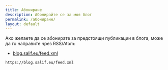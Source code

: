 ```yaml
---
title: Абониране
description: Абонирайте се за моя блог
permalink: /абониране/
layout: default
---
```


Ако желаете да се абонирате за предстоящи публикации в блога, може да го направите чрез RSS/Atom:

* [blog.salif.eu/feed.xml](https://blog.salif.eu/feed.xml)

```
https://blog.salif.eu/feed.xml
```
